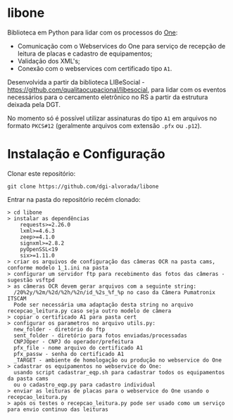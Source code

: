 # libone

Biblioteca em Python para lidar com os processos do [One](https://dfe-portal.svrs.rs.gov.br/one):

- Comunicação com o Webservices do One para serviço de recepção de leitura de placas e cadastro de equipamentos;
- Validação dos XML's;
- Conexão com o webservices com certificado tipo `A1`.

Desenvolvida a partir da biblioteca LIBeSocial - https://github.com/qualitaocupacional/libesocial, para lidar com os eventos necessários para o cercamento eletrônico no RS a partir da estrutura deixada pela DGT.

No momento só é possível utilizar assinaturas do tipo `A1` em arquivos no formato `PKCS#12` (geralmente arquivos com extensão `.pfx` ou `.p12`).

# Instalação e Configuração

Clonar este repositório:
```
git clone https://github.com/dgi-alvorada/libone
```

Entrar na pasta do repositório recém clonado:
```
> cd libone
> instalar as dependências
    requests>=2.26.0
    lxml>=4.6.3
    zeep>=4.1.0
    signxml>=2.8.2
    pyOpenSSL<19
    six>=1.11.0
> criar os arquivos de configuração das câmeras OCR na pasta cams, conforme modelo 1_1.ini na pasta
> configurar um servidor ftp para recebimento das fotos das câmeras - sugestão vsftpd
> as câmeras OCR devem gerar arquivos com a seguinte string:
  /20%2y/%2m/%2d/%2h/%2n/id_%2s_%f_%p no caso da Câmera Pumatronix ITSCAM
  Pode ser necessária uma adaptação desta string no arquivo recepcao_leitura.py caso seja outro modelo de câmera
> copiar o certificado A1 para pasta cert
> configurar os parametros no arquivo utils.py:
  new_folder - diretório do ftp
  sent_folder - diretório para fotos enviadas/processadas
  CNPJOper - CNPJ do operador/prefeitura
  pfx_file - nome arquivo do certificado A1
  pfx_passw - senha do certificado A1
  _TARGET - ambiente de homologação ou produção no webservice do One
> cadastrar os equipamentos no webservice do One:
  usando script cadastrar_eqp.sh para cadastrar todos os equipamentos da pasta cams
  ou o cadastro_eqp.py para cadastro individual
> enviar as leituras de placas para o webservice do One usando o recepcao_leitura.py
> após os testes o recepcao_leitura.py pode ser usado como um serviço para envio continuo das leituras
  
```
